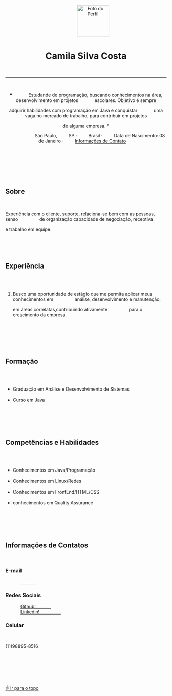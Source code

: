 <!DOCTYPE html> <!-- versão do documento -->
<html lang="pt-br">
 
<head>
    <meta charset="UTF-8">
    <meta http-equiv="X-UA-Compatible" content="IE=edge">
    <title>Curriculo Online</title>
</head>
 
<body>
 
    <span id="topo"></span> <!-- âncora interna -->
 
    <header> <!-- cabeçalho -->
 
 
        <!-- foto do perfil -->
        <img src="Imagem perfil/perfil.jpg" width="100px" alt="Foto do Perfil" />
 
        <h1>Camila Silva Costa</h1>
 
        <hr />
 
        <p> &#10077;
            Estudande de programação, buscando conhecimentos na área, desenvolvimento em projetos
            escolares. Objetivo é sempre<p>adquirir habilidades com programação em Java e conquistar
            uma vaga no mercado de trabalho, para contribuir em projetos<p>de alguma empresa. &#10078;</p>
           
 
        <span>São Paulo</span>,
        <span>SP</span> &sdot;
        <span>Brasil</span> &sdot;
        <span>Data de Nascimento: 08 de Janeiro</span> &sdot;
        <a href="#info-contatos">Informações de Contato</a>
 
    </header> <!--/cabeçalho-->
 
    <section id="perfil_usuario">
 
        <article>
            <h2>Sobre</h2>
 
            <p> Experiência com o cliente, suporte, relaciona-se bem com as pessoas, senso
                de organização capacidade de negociação, receptiva<p>e trabalho em equipe.</p>
        </article>
 
        <article>
            <h2>Experiência</h2>
 
            <ol>
                <li>Busco uma oportunidade de estágio que me permita aplicar meus conhecimentos em
                análise, desenvolvimento e manutenção,<p>em áreas correlatas,contribuindo ativamente
                para o crescimento da empresa.</li>
            </ol>
        </article>
 
        <article>
            <h2>Formação</h2>
 
            <ul>
                <li>Graduação em Análise e Desenvolvimento de Sistemas</li>
                <li>Curso em Java</li>
            </ul>
        </article>
 
        <article>
            <h2>Competências e Habilidades</h2>
 
            <ul>
                <li>Conhecimentos em Java/Programação</li>
                <li>Conhecimentos em Linux/Redes</li>
                <li>Conhecimentos em FrontEnd/HTML/CSS</li>
                <li>conhecimentos em Quality Assurance</li>
            </ul>
        </article>
 
        <article id="info-contatos">
 
            <h2>Informações de Contatos</h2>
 
            <h3>E-mail</h3>
            <a href="camiicosta08@gmail.com" target="-blank" rel="nooreper">
            </a>
 
            <h3>Redes Sociais</h3>
            <a href="https://github.com/CamiihCosta" target="-blank">Github!
            </a><br>
            <a href="https://www.linkedin.com/in/camila-costa-354470270?utm_source=share&utm_campaign=share_via&utm_content=profile&utm_medium=ios_app"
                target="-blank">Linkedin!
                </a>
 
 
            <h3>Celular</h3>
            <p>(11)98895-8516</p>
 
        </article>
 
 
    </section>
 
    <!--rodapé-->
    <footer>
        <nav>
            <p> <a href="#topo">&#9757; Ir para o topo</a></p>
        </nav>
    </footer>
 
</body>
 
</html>
 






    

